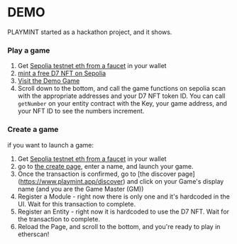 # DEMO 


PLAYMINT started as a hackathon project, and it shows.

### Play a game
1.  Get [Sepolia testnet eth from a faucet]((https://sepolia-faucet.pk910.de/)) in your wallet
2.  [mint a free D7 NFT on Sepolia](https://sepolia.etherscan.io/token/0x43b7d111d966e482bff3b908fa1ffe6d2e78f37a?a=0x2273fFEd38ED040FBcd3e45Cd807594d27ebfAE3#writeContract#F2)
3.  [Visit the Demo Game](https://playmint.app/game/0xaC539051BB9d3889F933E83f37A483d5C364c618)
4.  Scroll down to the bottom, and call the game functions on sepolia scan with the appropriate addresses and your D7 NFT token ID.  You can call `getNumber` on your entity contract with the Key, your game address, and your NFT ID to see the numbers increment.


### Create a game
if you want to launch a game:
1.  Get [Sepolia testnet eth from a faucet]((https://sepolia-faucet.pk910.de/)) in your wallet
2.  go to [the create page](https://www.playmint.app/create), enter a name, and launch your game.
3.  Once the transaction is confirmed, go to [the discover page] (https://www.playmint.app/discover) and click on your Game's display name (and you are the Game Master (GM))
4.  Register a Module - right now there is only one and it's hardcoded in the UI.  Wait for this transaction to complete.
5.  Register an Entity - right now it is hardcoded to use the D7 NFT.  Wait for the transaction to complete.
6.  Reload the Page, and scroll to the bottom, and you're ready to play in etherscan!

